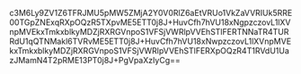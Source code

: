 c3M6Ly9ZV1Z6TFRJMU5pMW5ZMjA2Y0V0RlZ6aEtVRUo1VkZaVVRIUk5RRE00TGpZNExqRXpOQzR5TXpvME5ETT0j8J+HuvCfh7hVU18xNgpzczovL1lXVnpMVEkxTmkxblkyMDZjRXRGVnpoS1VFSjVWRlpVVEhSTlFERTNNaTR4TURRdU1qQTNMakl6TVRvME5ETT0j8J+HuvCfh7hVU18xNwpzczovL1lXVnpMVEkxTmkxblkyMDZjRXRGVnpoS1VFSjVWRlpVVEhSTlFERXpOQzR4T1RVdU1UazJMamN4T2pRME13PT0j8J+PgVpaXzIyCg==